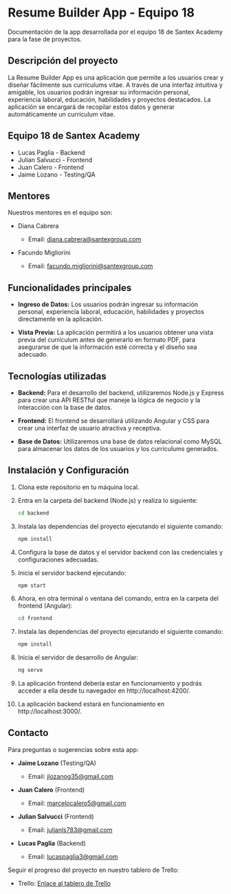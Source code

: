 # Resume Builder App - Equipo 18

Documentación de la app desarrollada por el equipo 18 de Santex Academy para la fase de proyectos.

## Descripción del proyecto

La Resume Builder App es una aplicación que permite a los usuarios crear y diseñar fácilmente sus currículums vitae. A través de una interfaz intuitiva y amigable, los usuarios podrán ingresar su información personal, experiencia laboral, educación, habilidades y proyectos destacados. La aplicación se encargará de recopilar estos datos y generar automáticamente un currículum vitae.

## Equipo 18 de Santex Academy

- Lucas Paglia - Backend
- Julian Salvucci - Frontend
- Juan Calero - Frontend
- Jaime Lozano - Testing/QA

## Mentores

Nuestros mentores en el equipo son:

- Diana Cabrera
  - Email: diana.cabrera@santexgroup.com

- Facundo Migliorini
  - Email: facundo.migliorini@santexgroup.com

## Funcionalidades principales

- **Ingreso de Datos:** Los usuarios podrán ingresar su información personal, experiencia laboral, educación, habilidades y proyectos directamente en la aplicación.

- **Vista Previa:** La aplicación permitirá a los usuarios obtener una vista previa del currículum antes de generarlo en formato PDF, para asegurarse de que la información esté correcta y el diseño sea adecuado.

## Tecnologías utilizadas

- **Backend:** Para el desarrollo del backend, utilizaremos Node.js y Express para crear una API RESTful que maneje la lógica de negocio y la interacción con la base de datos.

- **Frontend:** El frontend se desarrollará utilizando Angular y CSS para crear una interfaz de usuario atractiva y receptiva.

- **Base de Datos:** Utilizaremos una base de datos relacional como MySQL para almacenar los datos de los usuarios y los currículums generados.

## Instalación y Configuración

1. Clona este repositorio en tu máquina local.

2. Entra en la carpeta del backend (Node.js) y realiza lo siguiente:

   ```bash
   cd backend
   ```

3. Instala las dependencias del proyecto ejecutando el siguiente comando:

   ```bash
   npm install
   ```

4. Configura la base de datos y el servidor backend con las credenciales y configuraciones adecuadas.

5. Inicia el servidor backend ejecutando:

   ```bash
   npm start
   ```

6. Ahora, en otra terminal o ventana del comando, entra en la carpeta del frontend (Angular):

   ```bash
   cd frontend
   ```

7. Instala las dependencias del proyecto ejecutando el siguiente comando:

   ```bash
   npm install
   ```

8. Inicia el servidor de desarrollo de Angular:

   ```bash
   ng serve
   ```

9. La aplicación frontend debería estar en funcionamiento y podrás acceder a ella desde tu navegador en http://localhost:4200/.

10. La aplicación backend estará en funcionamiento en http://localhost:3000/.

## Contacto

Para preguntas o sugerencias sobre esta app:

- **Jaime Lozano** (Testing/QA)
  - Email: jlozanog35@gmail.com

- **Juan Calero** (Frontend)
  - Email: marcelocalero5@gmail.com

- **Julian Salvucci** (Frontend)
  - Email: julianls783@gmail.com

- **Lucas Paglia** (Backend)
  - Email: lucaspaglia3@gmail.com

Seguir el progreso del proyecto en nuestro tablero de Trello:

- Trello: [Enlace al tablero de Trello](https://trello.com/b/rzKpAYof/general-documentacion)

